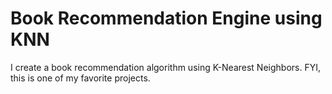 # Book Recommendation Engine using KNN

I create a book recommendation algorithm using K-Nearest Neighbors. FYI, this is one of my favorite projects.
